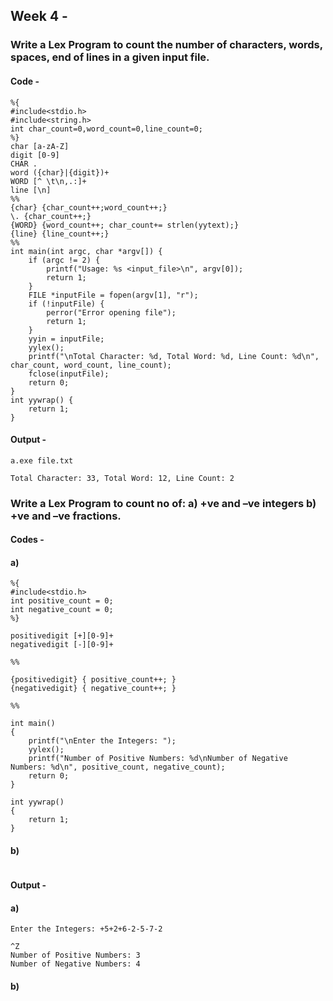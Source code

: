 ## Week 4 -

### Write a Lex Program to count the number of characters, words, spaces, end of lines in a given input file.

#### Code -

```
%{
#include<stdio.h>
#include<string.h>
int char_count=0,word_count=0,line_count=0;
%}
char [a-zA-Z]
digit [0-9]
CHAR .
word ({char}|{digit})+
WORD [^ \t\n,.:]+
line [\n]
%%
{char} {char_count++;word_count++;}
\. {char_count++;}
{WORD} {word_count++; char_count+= strlen(yytext);}
{line} {line_count++;}
%%
int main(int argc, char *argv[]) {
    if (argc != 2) {
        printf("Usage: %s <input_file>\n", argv[0]);
        return 1;
    }
    FILE *inputFile = fopen(argv[1], "r");
    if (!inputFile) {
        perror("Error opening file");
        return 1;
    }
    yyin = inputFile;
    yylex();
    printf("\nTotal Character: %d, Total Word: %d, Line Count: %d\n", char_count, word_count, line_count);
    fclose(inputFile);
    return 0;
}
int yywrap() {
    return 1;
}
```

#### Output -

```
a.exe file.txt

Total Character: 33, Total Word: 12, Line Count: 2
```

### Write a Lex Program to count no of: a) +ve and –ve integers b) +ve and –ve fractions.

#### Codes -

#### a)

```
%{
#include<stdio.h>
int positive_count = 0;
int negative_count = 0;
%}

positivedigit [+][0-9]+
negativedigit [-][0-9]+

%%

{positivedigit} { positive_count++; }
{negativedigit} { negative_count++; }

%%

int main()
{
    printf("\nEnter the Integers: ");
    yylex();
    printf("Number of Positive Numbers: %d\nNumber of Negative Numbers: %d\n", positive_count, negative_count);
    return 0;
}

int yywrap()
{
    return 1;
}

```

#### b)

```

```

#### Output -

#### a)

```
Enter the Integers: +5+2+6-2-5-7-2

^Z
Number of Positive Numbers: 3
Number of Negative Numbers: 4
```

#### b)

```

```
